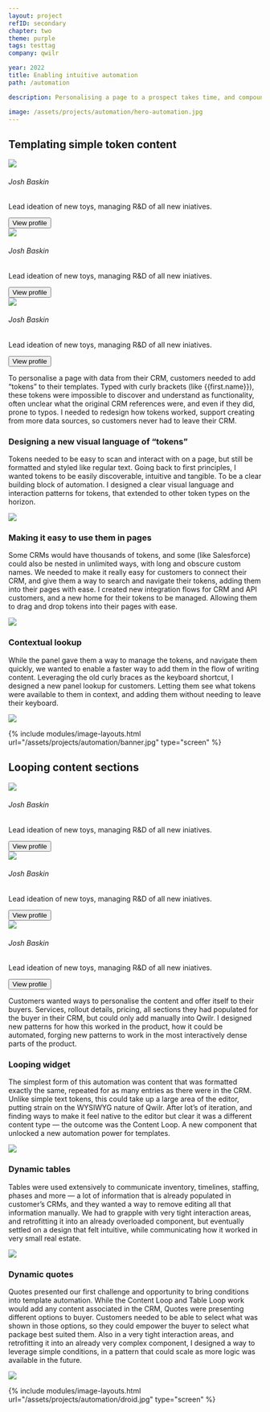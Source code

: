 ```yaml
---
layout: project
refID: secondary
chapter: two
theme: purple
tags: testtag
company: qwilr

year: 2022
title: Enabling intuitive automation
path: /automation

description: Personalising a page to a prospect takes time, and compounds as sales teams get larger. Templates in Qwilr were a faster way to personalise pages, pulling in real data from their CRM. The feature initially was impossible to discover though, and when customers did it was brittle and extremely limited. This transformation project fixed that original automation workflow, extended it, and fleshed out a longer term vision for where we needed to go.

image: /assets/projects/automation/hero-automation.jpg
---
```


<section class="tiles center">
    <div>
        <h2>Templating simple token content</h2>
        <div class="collaborators">
            <div class="collaborator">
                <img src="/assets/site/dom-profile.jpg">
                <div class="info">
                    <h6>Josh Baskin</h6>
                    <p>Lead ideation of new toys, managing R&D of all new iniatives.</p>
                    <button class="link-button {{ page.theme }}" onclick="location.href='linkedin.com'">View profile</button>
                </div>
            </div>
            <div class="collaborator">
                <img src="/assets/site/dom-profile.jpg">
                <div class="info">
                    <h6>Josh Baskin</h6>
                    <p>Lead ideation of new toys, managing R&D of all new iniatives.</p>
                    <button class="link-button {{ page.theme }}" onclick="location.href='linkedin.com'">View profile</button>
                </div>
            </div>
            <div class="collaborator">
                <img src="/assets/site/dom-profile.jpg">
                <div class="info">
                    <h6>Josh Baskin</h6>
                    <p>Lead ideation of new toys, managing R&D of all new iniatives.</p>
                    <button class="link-button {{ page.theme }}" onclick="location.href='linkedin.com'">View profile</button>
                </div>
            </div>
        </div>
    </div>
    <div>
        <p>To personalise a page with data from their CRM, customers needed to add “tokens” to their templates. Typed with curly brackets (like {{first.name}}), these tokens were impossible to discover and understand as functionality, often unclear what the original CRM references were, and even if they did, prone to typos. I needed to redesign how tokens worked, support creating from more data sources, so customers never had to leave their CRM.</p>
    </div>
</section>

<section class="pair">
    <div class="smaller">
      <h3>Designing a new visual language of “tokens”</h3>
      <p>
        Tokens needed to be easy to scan and interact with on a page, but still be formatted and styled like regular text. Going back to first principles, I wanted tokens to be easily discoverable,  intuitive and tangible. To be a clear building block of automation. I designed a clear visual language and interaction patterns for tokens, that extended to other token types on the horizon. 
      </p>
    </div>
    <img class="bigger" src="/assets/projects/automation/tokens.jpg">
</section>

<section class="pair">
    <div class="smaller reversed">
      <h3>Making it easy to use them in pages</h3>
      <p>
        Some CRMs would have thousands of tokens, and some (like Salesforce) could also be nested in unlimited ways, with long and obscure custom names. We needed to make it really easy for customers to connect their CRM, and give them a way to search and navigate their tokens, adding them into their pages with ease. I created new integration flows for CRM and API customers, and a new home for their tokens to be managed. Allowing them to drag and drop tokens into their pages with ease. 
      </p>
    </div>
    <img class="bigger" src="/assets/projects/automation/panel.jpg">
</section>

<section class="pair">
    <div class="smaller">
      <h3>Contextual lookup</h3>
      <p>
        While the panel gave them a way to manage the tokens, and navigate them quickly, we wanted to enable a faster way to add them in the flow of writing content. Leveraging the old curly braces as the keyboard shortcut, I designed a new panel lookup for customers. Letting them see what tokens were available to them in context, and adding them without needing to leave their keyboard. 
      </p>
    </div>
    <img class="bigger" src="/assets/projects/automation/lookup.jpg">
</section>

{% include modules/image-layouts.html url="/assets/projects/automation/banner.jpg" type="screen" %}

<section class="tiles center">
    <div>
        <h2>Looping content sections</h2>
        <div class="collaborators">
            <div class="collaborator">
                <img src="/assets/site/dom-profile.jpg">
                <div class="info">
                    <h6>Josh Baskin</h6>
                    <p>Lead ideation of new toys, managing R&D of all new iniatives.</p>
                    <button class="link-button {{ page.theme }}" onclick="location.href='linkedin.com'">View profile</button>
                </div>
            </div>
            <div class="collaborator">
                <img src="/assets/site/dom-profile.jpg">
                <div class="info">
                    <h6>Josh Baskin</h6>
                    <p>Lead ideation of new toys, managing R&D of all new iniatives.</p>
                    <button class="link-button {{ page.theme }}" onclick="location.href='linkedin.com'">View profile</button>
                </div>
            </div>
            <div class="collaborator">
                <img src="/assets/site/dom-profile.jpg">
                <div class="info">
                    <h6>Josh Baskin</h6>
                    <p>Lead ideation of new toys, managing R&D of all new iniatives.</p>
                    <button class="link-button {{ page.theme }}" onclick="location.href='linkedin.com'">View profile</button>
                </div>
            </div>
        </div>
    </div>
    <div>
        <p>Customers wanted ways to personalise the content and offer itself to their buyers. Services, rollout details, pricing, all sections they had populated for the buyer in their CRM, but could only add manually into Qwilr. I designed new patterns for how this worked in the product, how it could be automated, forging new patterns to work in the most interactively dense parts of the product.</p>
    </div>
</section>

<section class="pair">
    <div class="smaller">
      <h3>Looping widget</h3>
      <p>
        The simplest form of this automation was content that was formatted exactly the same, repeated for as many entries as there were in the CRM. Unlike simple text tokens, this could take up a large area of the editor, putting strain on the WYSIWYG nature of Qwilr. After lot’s of iteration, and finding ways to make it feel native to the editor but clear it was a different content type — the outcome was the Content Loop. A new component that unlocked a new automation power for templates.
      </p>
    </div>
    <img class="bigger" src="/assets/projects/automation/looping.jpg">
</section>

<section class="pair">
    <div class="smaller reversed">
      <h3>Dynamic tables</h3>
      <p>
        Tables were used extensively to communicate inventory, timelines, staffing, phases and more — a lot of information that is already populated in customer’s CRMs, and they wanted a way to remove editing all that information manually. We had to grapple with very tight interaction areas, and retrofitting it into an already overloaded component, but eventually settled on a design that felt intuitive, while communicating how it worked in very small real estate.
      </p>
    </div>
    <img class="bigger" src="/assets/projects/automation/tables.jpg">
</section>

<section class="pair">
    <div class="smaller">
      <h3>Dynamic quotes</h3>
      <p>
        Quotes presented our first challenge and opportunity to bring conditions into template automation. While the Content Loop and Table Loop work would add any content associated in the CRM, Quotes were presenting different options to buyer. Customers needed to be able to select what was shown in those options, so they could empower the buyer to select what package best suited them. Also in a very tight interaction areas, and retrofitting it into an already very complex component, I designed a way to leverage simple conditions, in a pattern that could scale as more logic was available in the future. 
      </p>
    </div>
    <img class="bigger" src="/assets/projects/automation/quote.jpg">
</section>

{% include modules/image-layouts.html url="/assets/projects/automation/droid.jpg" type="screen" %}
